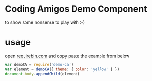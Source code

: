 # Coding Amigos Demo Component

to show some nonsense to play with :-)

# usage

open [requirebin.com](http://requirebin.com) and copy paste the example from below

```js
var demoCA = require('demo-ca')
var element = demoCA({ theme: { color: 'yellow' } })
document.body.appendChild(element)
```
